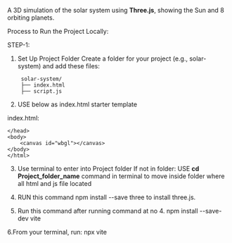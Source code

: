 A 3D simulation of the solar system using **Three.js**, showing the Sun and 8 orbiting planets.

Process to Run the Project Locally:

STEP-1:
1. Set Up Project Folder
    Create a folder for your project (e.g., solar-system) and add these files:

        solar-system/
        ├── index.html
        ├── script.js
     
2. USE below as index.html starter template

index.html:
    <!DOCTYPE html>
    <html lang="en">
    <head>
    <meta charset="UTF-8" />
    <meta name="viewport" content="width=device-width, initial-scale=1.0" />
    <title>Solar System</title>
    <script src="https://cdn.jsdelivr.net/npm/three@0.160.0/build/three.min.js"></script>
    <script type="module" src="script.js" ></script>
    
    </head>
    <body>
        <canvas id="wbgl"></canvas>
    </body>
    </html>



3. Use terminal to enter into Project folder If not in folder:
    USE **cd Project_folder_name** command in terminal to move inside folder where all html and js file located 

4. RUN this command 
        npm install --save three 
    to install three.js.

5. Run this command after running command at no 4. 
    npm install --save-dev vite

6.From your terminal, run:
   npx vite 
